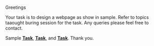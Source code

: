 Greetings

Your task is to design a webpage as show in sample. Refer to topics taaought buring session for the task. Any queries please feel free to contact.

Sample **[Task](Task01.png)**, **[Task](Task02.png)**, and **[Task](Task03.png)**.
Thank you.